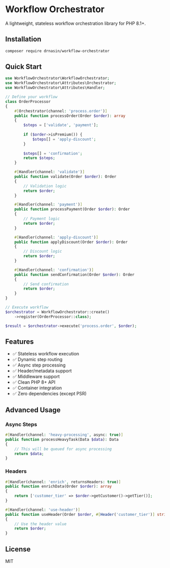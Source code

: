 # Workflow Orchestrator

A lightweight, stateless workflow orchestration library for PHP 8.1+.

## Installation

```bash
composer require drnasin/workflow-orchestrator
```

## Quick Start

```php
use WorkflowOrchestrator\WorkflowOrchestrator;
use WorkflowOrchestrator\Attributes\Orchestrator;
use WorkflowOrchestrator\Attributes\Handler;

// Define your workflow
class OrderProcessor
{
    #[Orchestrator(channel: 'process.order')]
    public function processOrder(Order $order): array
    {
        $steps = ['validate', 'payment'];
        
        if ($order->isPremium()) {
            $steps[] = 'apply-discount';
        }
        
        $steps[] = 'confirmation';
        return $steps;
    }

    #[Handler(channel: 'validate')]
    public function validate(Order $order): Order
    {
        // Validation logic
        return $order;
    }

    #[Handler(channel: 'payment')]
    public function processPayment(Order $order): Order
    {
        // Payment logic
        return $order;
    }

    #[Handler(channel: 'apply-discount')]
    public function applyDiscount(Order $order): Order
    {
        // Discount logic
        return $order;
    }

    #[Handler(channel: 'confirmation')]
    public function sendConfirmation(Order $order): Order
    {
        // Send confirmation
        return $order;
    }
}

// Execute workflow
$orchestrator = WorkflowOrchestrator::create()
    ->register(OrderProcessor::class);

$result = $orchestrator->execute('process.order', $order);
```

## Features

- ✅ Stateless workflow execution
- ✅ Dynamic step routing
- ✅ Async step processing
- ✅ Header/metadata support
- ✅ Middleware support
- ✅ Clean PHP 8+ API
- ✅ Container integration
- ✅ Zero dependencies (except PSR)

## Advanced Usage

### Async Steps
```php
#[Handler(channel: 'heavy-processing', async: true)]
public function processHeavyTask(Data $data): Data
{
    // This will be queued for async processing
    return $data;
}
```

### Headers
```php
#[Handler(channel: 'enrich', returnsHeaders: true)]
public function enrichData(Order $order): array
{
    return ['customer_tier' => $order->getCustomer()->getTier()];
}

#[Handler(channel: 'use-header')]
public function useHeader(Order $order, #[Header('customer_tier')] string $tier): Order
{
    // Use the header value
    return $order;
}
```

## License

MIT